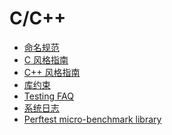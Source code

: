 C/C++
=====

- [命名规范](naming.md)
- [C 风格指南](c-style.md)
- [C++ 风格指南](cpp-style.md)
- [库约束](library_restrictions.md)
- [Testing FAQ](testing_faq.md)
- [系统日志](syslog.md)
- [Perftest micro-benchmark library](
https://fuchsia.googlesource.com/zircon/+/master/system/ulib/perftest/README.md)

